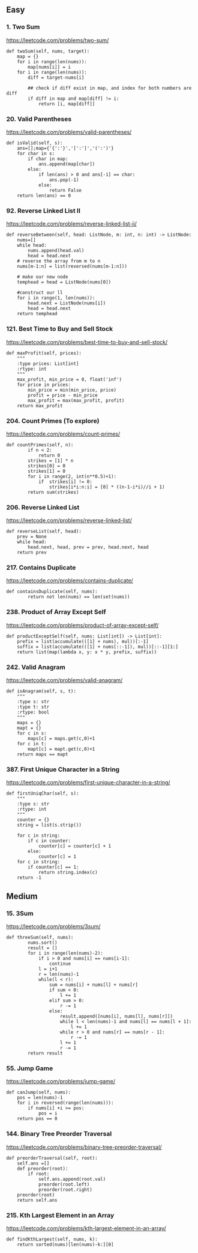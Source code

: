 ## Easy

### 1. Two Sum

https://leetcode.com/problems/two-sum/

```
def twoSum(self, nums, target):
    map = {}
    for i in range(len(nums)):
        map[nums[i]] = i
    for i in range(len(nums)):
        diff = target-nums[i]

        ## check if diff exist in map, and index for both numbers are diff
        if diff in map and map[diff] != i:
            return [i, map[diff]]
```

### 20. Valid Parentheses

https://leetcode.com/problems/valid-parentheses/

```
def isValid(self, s):
    ans=[];map={'{':'}','[':']','(':')'}
    for char in s:
        if char in map:
            ans.append(map[char])
        else:
            if len(ans) > 0 and ans[-1] == char:
                ans.pop(-1)
            else:
                return False
    return len(ans) == 0
```

### 92. Reverse Linked List II

https://leetcode.com/problems/reverse-linked-list-ii/

```
def reverseBetween(self, head: ListNode, m: int, n: int) -> ListNode:
    nums=[]
    while head:
        nums.append(head.val)
        head = head.next
    # reverse the array from m to n
    nums[m-1:n] = list(reversed(nums[m-1:n]))

    # make our new node
    temphead = head = ListNode(nums[0])

    #construct our ll
    for i in range(1, len(nums)):
        head.next = ListNode(nums[i])
        head = head.next
    return temphead
```

### 121. Best Time to Buy and Sell Stock

https://leetcode.com/problems/best-time-to-buy-and-sell-stock/

```
def maxProfit(self, prices):
    """
    :type prices: List[int]
    :rtype: int
    """
    max_profit, min_price = 0, float('inf')
    for price in prices:
        min_price = min(min_price, price)
        profit = price - min_price
        max_profit = max(max_profit, profit)
    return max_profit
```

### 204. Count Primes (To explore)

https://leetcode.com/problems/count-primes/

```
def countPrimes(self, n):
        if n < 2:
            return 0
        strikes = [1] * n
        strikes[0] = 0
        strikes[1] = 0
        for i in range(2, int(n**0.5)+1):
            if  strikes[i] != 0:
                strikes[i*i:n:i] = [0] * ((n-1-i*i)//i + 1)
        return sum(strikes)
```

### 206. Reverse Linked List

https://leetcode.com/problems/reverse-linked-list/

```
def reverseList(self, head):
    prev = None
    while head:
        head.next, head, prev = prev, head.next, head
    return prev
```

### 217. Contains Duplicate

https://leetcode.com/problems/contains-duplicate/

```
def containsDuplicate(self, nums):
        return not len(nums) == len(set(nums))
```

### 238. Product of Array Except Self

https://leetcode.com/problems/product-of-array-except-self/

```
def productExceptSelf(self, nums: List[int]) -> List[int]:
    prefix = list(accumulate(([1] + nums), mul))[:-1]
    suffix = list(accumulate(([1] + nums[::-1]), mul))[::-1][1:]
    return list(map(lambda x, y: x * y, prefix, suffix))
```

### 242. Valid Anagram

https://leetcode.com/problems/valid-anagram/

```
def isAnagram(self, s, t):
    """
    :type s: str
    :type t: str
    :rtype: bool
    """
    maps = {}
    mapt = {}
    for c in s:
        maps[c] = maps.get(c,0)+1
    for c in t:
        mapt[c] = mapt.get(c,0)+1
    return maps == mapt
```

### 387. First Unique Character in a String

https://leetcode.com/problems/first-unique-character-in-a-string/

```
def firstUniqChar(self, s):
    """
    :type s: str
    :rtype: int
    """
    counter = {}
    string = list(s.strip())

    for c in string:
        if c in counter:
            counter[c] = counter[c] + 1
        else:
            counter[c] = 1
    for c in string:
        if counter[c] == 1:
            return string.index(c)
    return -1
```

## Medium

### 15. 3Sum

https://leetcode.com/problems/3sum/

```
def threeSum(self, nums):
        nums.sort()
        result = []
        for i in range(len(nums)-2):
            if i > 0 and nums[i] == nums[i-1]:
                continue
            l = i+1
            r = len(nums)-1
            while(l < r):
                sum = nums[i] + nums[l] + nums[r]
                if sum < 0:
                    l += 1
                elif sum > 0:
                    r -= 1
                else:
                    result.append([nums[i], nums[l], nums[r]])
                    while l < len(nums)-1 and nums[l] == nums[l + 1]:
                        l += 1
                    while r > 0 and nums[r] == nums[r - 1]:
                        r -= 1
                    l += 1
                    r -= 1
        return result
```

### 55. Jump Game

https://leetcode.com/problems/jump-game/

```
def canJump(self, nums):
    pos = len(nums)-1
    for i in reversed(range(len(nums))):
        if nums[i] +i >= pos:
            pos = i
    return pos == 0
```

### 144. Binary Tree Preorder Traversal

https://leetcode.com/problems/binary-tree-preorder-traversal/

```
def preorderTraversal(self, root):
    self.ans =[]
    def preorder(root):
        if root:
            self.ans.append(root.val)
            preorder(root.left)
            preorder(root.right)
    preorder(root)
    return self.ans
```

### 215. Kth Largest Element in an Array

https://leetcode.com/problems/kth-largest-element-in-an-array/

```
def findKthLargest(self, nums, k):
    return sorted(nums)[len(nums)-k:][0]
```
